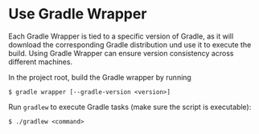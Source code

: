 # Use Gradle Wrapper

Each Gradle Wrapper is tied to a specific version of Gradle, as it will download the corresponding Gradle distribution und use it to execute the build. Using Gradle Wrapper can ensure version consistency across different machines.

In the project root, build the Gradle wrapper by running

```console
$ gradle wrapper [--gradle-version <version>]
```

Run `gradlew` to execute Gradle tasks (make sure the script is executable):

```console
$ ./gradlew <command>
```
